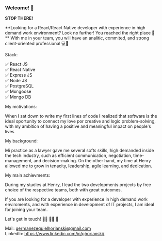 ### Welcome! 👋

**STOP THERE!**

**Looking for a React/React Native developer with experience in high demand work environment? Look no further! You reached the right place 🤩 **
With me in your team, you will have an analitic, commited, and strong client-oriented professional 💻💼

Stack:

✅ React JS <br>
✅ React Native <br>
✅ Express JS <br>
✅ Node JS <br>
✅ PostgreSQL <br>
✅ Mongoose <br>
✅ Mongo DB <br>

My motivations:

When I sat down to write my first lines of code I realized that software is the ideal oportunity to connect my love por creative and logic problem-solving, with my ambition of having a positive and meaningful impact on people's lives.

My background:

Mi practice as a lawyer gave me several softs skills, high demanded inside the tech industry, such as efficient communication, negotiation, time-management, and decision-making.
On the other hand, my time at Henry allowed me to grow in tenacity, leadership, agile learning, and dedication.

My main achievments:

During my studies at Henry, I lead the two developments projects by free choice of the respective teams, both with great outcomes.

If you are looking for a developer with experience in high demand work enviroments, and with experience in development of IT projects, I am ideal for joining your team.

Let's get in touch! 🤜🏼 🤛🏼 🚀

Mail: germanezequielhorianski@gmail.com <br>
LinkedIn: https://www.linkedin.com/in/ghorianski/

<!--
**GermanEH/GermanEH** is a ✨ _special_ ✨ repository because its `README.md` (this file) appears on your GitHub profile.

Here are some ideas to get you started:

- 🔭 I’m currently working on ...
- 🌱 I’m currently learning ...
- 👯 I’m looking to collaborate on ...
- 🤔 I’m looking for help with ...
- 💬 Ask me about ...
- 📫 How to reach me: ...
- 😄 Pronouns: ...
- ⚡ Fun fact: ...
-->
